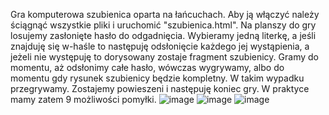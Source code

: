 Gra komputerowa szubienica oparta na łańcuchach. Aby ją włączyć należy ściągnąć wszystkie pliki i uruchomić "szubienica.html". Na planszy do gry losujemy zasłonięte hasło do odgadnięcia. Wybieramy jedną literkę, a jeśli znajduję się w-haśle to następuję odsłonięcie każdego jej wystąpienia, a jeżeli nie występuję to dorysowany zostaje fragment szubienicy. Gramy do momentu, aż odsłonimy całe hasło, wówczas wygrywamy, albo do momentu gdy rysunek szubienicy będzie kompletny. W takim wypadku przegrywamy. Zostajemy powieszeni i następuję koniec gry. W praktyce mamy zatem 9 możliwości pomyłki.
![image](https://user-images.githubusercontent.com/79860696/114261138-4c2e7c80-99d9-11eb-961b-c54ecd534360.png)
![image](https://user-images.githubusercontent.com/79860696/114261239-c65f0100-99d9-11eb-9055-b307987fa642.png)
![image](https://user-images.githubusercontent.com/79860696/114261248-dbd42b00-99d9-11eb-9b4c-ce713b1ca0d7.png)



